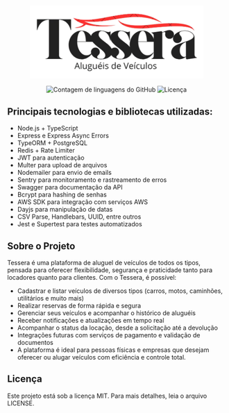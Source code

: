 <p align="center"> <img alt="Tessera" title="Tessera" src="./logo-tessera.png" width="400px" /> </p> <p align="center"> <img alt="Contagem de linguagens do GitHub" src="https://img.shields.io/github/languages/count/seu-usuario/tessera?color=%2304D361"> <img alt="Licença" src="https://img.shields.io/badge/licença-MIT-%2304D361"> <a href="https://github.com/seu-usuario/tessera/stargazers"></a> </p>

## Principais tecnologias e bibliotecas utilizadas:

- Node.js + TypeScript
- Express e Express Async Errors
- TypeORM + PostgreSQL
- Redis + Rate Limiter
- JWT para autenticação
- Multer para upload de arquivos
- Nodemailer para envio de emails
- Sentry para monitoramento e rastreamento de erros
- Swagger para documentação da API
- Bcrypt para hashing de senhas
- AWS SDK para integração com serviços AWS
- Dayjs para manipulação de datas
- CSV Parse, Handlebars, UUID, entre outros
- Jest e Supertest para testes automatizados

## Sobre o Projeto

Tessera é uma plataforma de aluguel de veículos de todos os tipos, pensada para oferecer flexibilidade, segurança e praticidade tanto para locadores quanto para clientes. Com o Tessera, é possível:

- Cadastrar e listar veículos de diversos tipos (carros, motos, caminhões, utilitários e muito mais)
- Realizar reservas de forma rápida e segura
- Gerenciar seus veículos e acompanhar o histórico de aluguéis
- Receber notificações e atualizações em tempo real
- Acompanhar o status da locação, desde a solicitação até a devolução
- Integrações futuras com serviços de pagamento e validação de documentos
- A plataforma é ideal para pessoas físicas e empresas que desejam oferecer ou alugar veículos com eficiência e controle total.

## Licença

Este projeto está sob a licença MIT. Para mais detalhes, leia o arquivo LICENSE.
